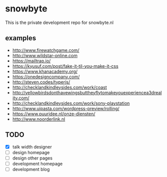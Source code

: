 # snowbyte
This is the private development repo for snowbyte.nl

## examples
- http://www.firewatchgame.com/
- http://www.wildstar-online.com
- https://mailtrap.io/
- https://kyusuf.com/post/fake-it-til-you-make-it-css
- https://www.khanacademy.org/
- https://onedesigncompany.com/
- http://steven.codes/typerjs/
- http://checklandkindleysides.com/work/coast
- http://yellowbirdsdonthavewingsbuttheyflytomakeyouexperiencea3dreality.com/
- http://checklandkindleysides.com/work/sony-playstation
- http://www.uipasta.com/wordpress-preview/rolling/
- https://www.puuridee.nl/onze-diensten/
- http://www.noorderlink.nl

## TODO
- [x] talk width designer
- [ ] design homepage
- [ ] design other pages
- [ ] development homepage
- [ ] development blog
